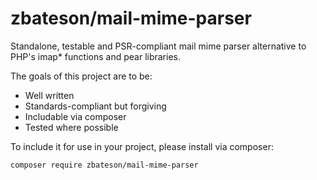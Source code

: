 # zbateson/mail-mime-parser

Standalone, testable and PSR-compliant mail mime parser alternative to PHP's
imap* functions and pear libraries.

The goals of this project are to be:

* Well written
* Standards-compliant but forgiving
* Includable via composer
* Tested where possible

To include it for use in your project, please install via composer:

```
composer require zbateson/mail-mime-parser
```